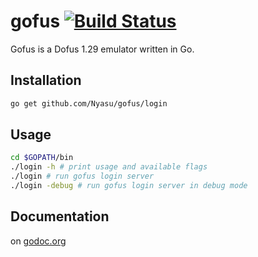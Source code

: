 gofus [![Build Status](https://drone.io/github.com/Blackrush/gofus/status.png)](https://drone.io/github.com/Blackrush/gofus/latest)
=====

Gofus is a Dofus 1.29 emulator written in Go.

## Installation

```bash
go get github.com/Nyasu/gofus/login
```

## Usage

```bash
cd $GOPATH/bin
./login -h # print usage and available flags
./login # run gofus login server
./login -debug # run gofus login server in debug mode
```

## Documentation

on [godoc.org](http://godoc.org/github.com/Nyasu/gofus)
